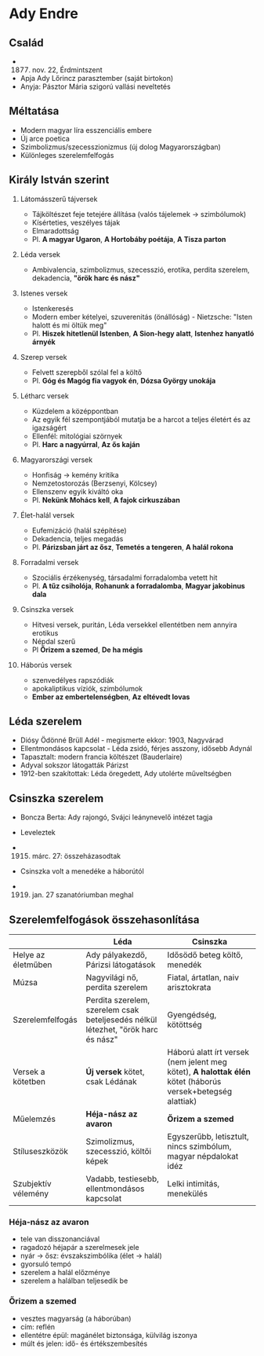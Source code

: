 # Ady Endre 

## Család

- 1877. nov. 22, Érdmintszent
- Apja Ady Lőrincz parasztember (saját birtokon)
- Anyja: Pásztor Mária szigorú vallási neveltetés

## Méltatása

- Modern magyar líra esszenciális embere
- Új arce poetica
- Szimbolizmus/szecesszionizmus (új dolog Magyarországban)
- Különleges szerelemfelfogás

## Király István szerint

1. Látomásszerű tájversek
   - Tájköltészet feje tetejére állítása (valós tájelemek -> szimbólumok)
   - Kísérteties, veszélyes tájak
   - Elmaradottság
   - Pl. **A magyar Ugaron**, **A Hortobáby poétája**, **A Tisza parton**
   
2. Léda versek
   - Ambivalencia, szimbolizmus, szecesszió, erotika, perdita szerelem, dekadencia, **"örök harc és nász"**

3. Istenes versek
   - Istenkeresés
   - Modern ember kételyei, szuverenitás (önállóság) - Nietzsche: "Isten halott és mi öltük meg"
   - Pl. **Hiszek hitetlenül Istenben**, **A Sion-hegy alatt**, **Istenhez hanyatló árnyék**

4. Szerep versek
   - Felvett szerepből szólal fel a költő
   - Pl. **Góg és Magóg fia vagyok én**, **Dózsa György unokája**
   
5. Létharc versek
   - Küzdelem a középpontban 
   - Az egyik fél szempontjából mutatja be a harcot a teljes életért és az igazságért
   - Ellenfél: mitológiai szörnyek
   - Pl. **Harc a nagyúrral**, **Az ős kaján**
   
6. Magyarországi versek
   - Honfiság -> kemény kritika
   - Nemzetostorozás (Berzsenyi, Kölcsey)
   - Ellenszenv egyik kiváltó oka
   - Pl. **Nekünk Mohács kell**, **A fajok cirkuszában**
   
7. Élet-halál versek
   - Eufemizáció (halál szépítése)
   - Dekadencia, teljes megadás
   - Pl. **Párizsban járt az ősz**, **Temetés a tengeren**, **A halál rokona**

8. Forradalmi versek
   - Szociális érzékenység, társadalmi forradalomba vetett hit
   - Pl. **A tűz csiholója**, **Rohanunk a forradalomba**, **Magyar jakobinus dala**
   
9. Csinszka versek
   - Hitvesi versek, puritán, Léda versekkel ellentétben nem annyira erotikus
   - Népdal szerű
   - Pl **Őrizem a szemed**, **De ha mégis**
   
10. Háborús versek
    - szenvedélyes rapszódiák
    - apokaliptikus víziók, szimbólumok
    - **Ember az embertelenségben**, **Az eltévedt lovas**
    
## Léda szerelem

- Diósy Ödönné Brüll Adél - megismerte ekkor: 1903, Nagyvárad
- Ellentmondásos kapcsolat - Léda zsidó, férjes asszony, idősebb Adynál
- Tapasztalt: modern francia költészet (Bauderlaire)
- Adyval sokszor látogatták Párizst
- 1912-ben szakítottak: Léda öregedett, Ady utolérte műveltségben

## Csinszka szerelem

- Boncza Berta: Ady rajongó, Svájci leánynevelő intézet tagja
- Leveleztek
- 1915. márc. 27: összeházasodtak
- Csinszka volt a menedéke a háborútól

- 1919. jan. 27 szanatóriumban meghal


## Szerelemfelfogások összehasonlítása

|                     | Léda                                                                              | Csinszka                                                                                                     |
|---------------------|-----------------------------------------------------------------------------------|--------------------------------------------------------------------------------------------------------------|
| Helye az életműben  | Ady pályakezdő, Párizsi látogatások                                               | Idősödő beteg költő, menedék                                                                                 |
| Múzsa               | Nagyvilági nő, perdita szerelem                                                   | Fiatal, ártatlan, naiv arisztokrata                                                                          |
| Szerelemfelfogás    | Perdita szerelem, szerelem csak beteljesedés nélkül létezhet, "örök harc és nász" | Gyengédség, kötöttség                                                                                        |
| Versek a kötetben   | **Új versek** kötet, csak Lédának                                                 | Háború alatt írt versek (nem jelent meg kötet), **A halottak élén** kötet (háborús versek+betegség alattiak) |
| Műelemzés           | **Héja-nász az avaron**                                                           | **Őrizem a szemed**                                                                                          |
| Stíluseszközök      | Szimolizmus, szecesszió, költői képek                                             | Egyszerűbb, letisztult, nincs szimbólum, magyar népdalokat idéz                                              |
| Szubjektív vélemény | Vadabb, testiesebb, ellentmondásos kapcsolat                                      | Lelki intimitás, menekülés                                                                                   |


### Héja-nász az avaron

- tele van disszonanciával
- ragadozó héjapár a szerelmesek jele
- nyár -> ősz: évszakszimbólika (élet -> halál)
- gyorsuló tempó
- szerelem a halál előzménye
- szerelem a halálban teljesedik be

### Őrizem a szemed

- vesztes magyarság (a háborúban)
- cím: reflén
- ellentétre épül: magánélet biztonsága, külvilág iszonya
- múlt és jelen: idő- és értékszembesítés
